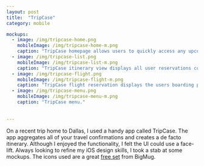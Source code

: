 ```yaml
---
layout: post
title:  "TripCase"
category: mobile

mockups:
  - image: /img/tripcase-home.png
    mobileImage: /img/tripcase-home-m.png
    caption: "TripCase homepage allows users to quickly access any upcoming trips."
  - image: /img/tripcase-list.png
    mobileImage: /img/tripcase-list-m.png
    caption: "TripCase itinerary view displays all user reservations corresponding to a particular trip."
  - image: /img/tripcase-flight.png
    mobileImage: /img/tripcase-flight-m.png
    caption: "TripCase flight reservation displays the users boarding pass and all other relevant information."
  - image: /img/tripcase-menu.png
    mobileImage: /img/tripcase-menu-m.png
    caption: "TripCase menu."
    
    
---
```

On a recent trip home to Dallas, I used a handy app called TripCase. The app aggregates all of your travel confirmations and creates a de facto itinerary. Although I enjoyed the functionality, 
I felt the UI could use a face-lift. Always looking to refine my iOS design skills, I took a stab at some mockups. The icons used are a great [free set](https://dribbble.com/shots/1634821-440-Free-Icons) from BigMug. 

